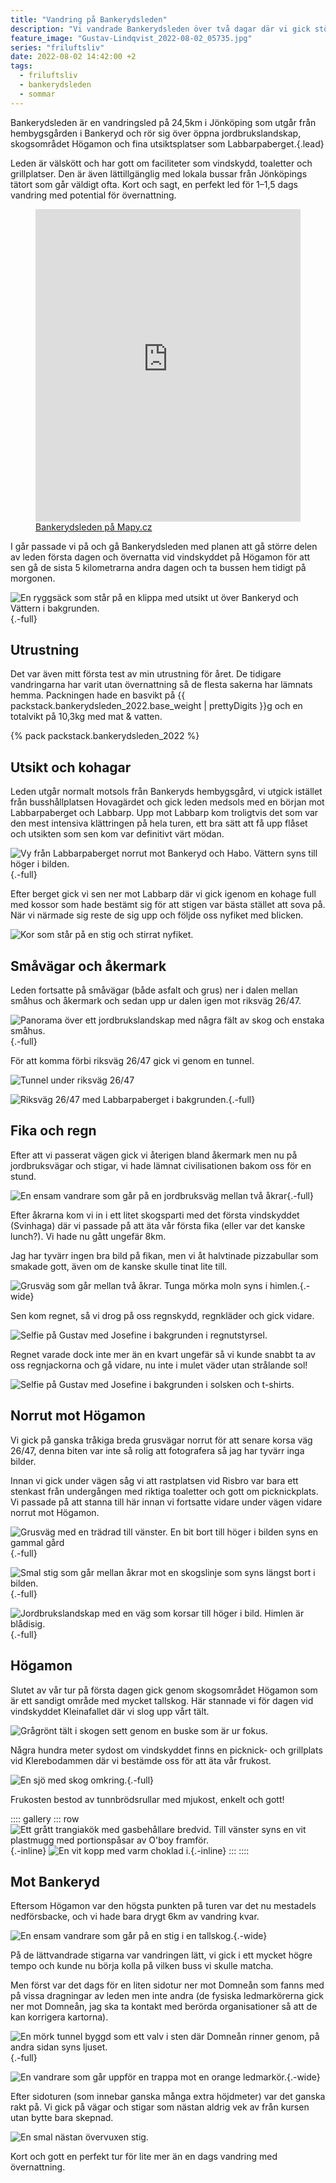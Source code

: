 ```yaml
---
title: "Vandring på Bankerydsleden"
description: "Vi vandrade Bankerydsleden över två dagar där vi gick större delen av leden första dagen och övernattade vid vindskyddet på Högamon för att sen gå de sista 5 kilometrarna andra dagen och ta bussen hem tidigt på morgonen."
feature_image: "Gustav-Lindqvist_2022-08-02_05735.jpg"
series: "friluftsliv"
date: 2022-08-02 14:42:00 +2
tags:
  - friluftsliv
  - bankerydsleden
  - sommar
---
```

  
Bankerydsleden är en vandringsled på 24,5km i Jönköping som utgår från hembygsgården i Bankeryd och rör sig över öppna jordbrukslandskap, skogsområdet Högamon och fina utsiktsplatser som Labbarpaberget.{.lead}

Leden är välskött och har gott om faciliteter som vindskydd, toaletter och grillplatser. Den är även lättillgänglig med lokala bussar från Jönköpings tätort som går väldigt ofta. Kort och sagt, en perfekt led för 1–1,5 dags vandring med potential för övernattning.

<figure class="map -full">
    <iframe style="border:none" src="https://en.frame.mapy.cz/s/gabeporena" width="100%" height="500" frameborder="0" alt="Karta över Bankeryd med Bankerydsleden utmärkt med röd linje."></iframe>
    <figcaption><a href="https://en.mapy.cz/turisticka?x=14.0721374&y=57.8475668&z=14&l=0">Bankerydsleden på Mapy.cz</a></figcaption>
</figure>

I går passade vi på och gå Bankerydsleden med planen att gå större delen av leden första dagen och övernatta vid vindskyddet på Högamon för att sen gå de sista 5 kilometrarna andra dagen och ta bussen hem tidigt på morgonen.

![En ryggsäck som står på en klippa med utsikt ut över Bankeryd och Vättern i bakgrunden.](Gustav-Lindqvist_2022-08-01_05564-Pano.jpg){.-full}

## Utrustning

Det var även mitt första test av min utrustning för året. De tidigare vandringarna har varit utan övernattning så de flesta sakerna har lämnats hemma. Packningen hade en basvikt på {{ packstack.bankerydsleden_2022.base_weight | prettyDigits }}g och en totalvikt på 10,3kg med mat & vatten.

{% pack packstack.bankerydsleden_2022 %}

## Utsikt och kohagar

Leden utgår normalt motsols från Bankeryds hembygsgård, vi utgick istället från busshållplatsen Hovagärdet och gick leden medsols med en början mot Labbarpaberget och Labbarp. Upp mot Labbarp kom troligtvis det som var den mest intensiva klättringen på hela turen, ett bra sätt att få upp flåset och utsikten som sen kom var definitivt värt mödan.

![Vy från Labbarpaberget norrut mot Bankeryd och Habo. Vättern syns till höger i bilden.](Gustav-Lindqvist_2022-08-01_05581-Pano.jpg){.-full}

Efter berget gick vi sen ner mot Labbarp där vi gick igenom en kohage full med kossor som hade bestämt sig för att stigen var bästa stället att sova på. När vi närmade sig reste de sig upp och följde oss nyfiket med blicken.

![Kor som står på en stig och stirrat nyfiket.](Gustav-Lindqvist_2022-08-01_05584-Pano.jpg)

## Småvägar och åkermark

Leden fortsatte på småvägar (både asfalt och grus) ner i dalen mellan småhus och åkermark och sedan upp ur dalen igen mot riksväg 26/47.

![Panorama över ett jordbrukslandskap med några fält av skog och enstaka småhus.](Gustav-Lindqvist_2022-08-01_05597-Pano.jpg){.-full}

För att komma förbi riksväg 26/47 gick vi genom en tunnel.

![Tunnel under riksväg 26/47](tunnel.png)

![](Gustav-Lindqvist_2022-08-01_05601-Pano.jpg "Riksväg 26/47 med Labbarpaberget i bakgrunden."){.-full}

## Fika och regn

Efter att vi passerat vägen gick vi återigen bland åkermark men nu på jordbruksvägar och stigar, vi hade lämnat civilisationen bakom oss för en stund.

![En ensam vandrare som går på en jordbruksväg mellan två åkrar](Gustav-Lindqvist_2022-08-01_05615-Pano.jpg){.-full}

Efter åkrarna kom vi in i ett litet skogsparti med det första vindskyddet (Svinhaga) där vi passade på att äta vår första fika (eller var det kanske lunch?). Vi hade nu gått ungefär 8km.

Jag har tyvärr ingen bra bild på fikan, men vi åt halvtinade pizzabullar som smakade gott, även om de kanske skulle tinat lite till.

![Grusväg som går mellan två åkrar. Tunga mörka moln syns i himlen.](GOPR1139_1659359281990.JPG "Blöta moln?"){.-wide}

Sen kom regnet, så vi drog på oss regnskydd, regnkläder och gick vidare.

![Selfie på Gustav med Josefine i bakgrunden i regnutstyrsel.](GX011144_1659439858193.jpg "Skönt med nyvaxade friluftsbyxor.")

Regnet varade dock inte mer än en kvart ungefär så vi kunde snabbt ta av oss regnjackorna och gå vidare, nu inte i mulet väder utan strålande sol!

![Selfie på Gustav med Josefine i bakgrunden i solsken och t-shirts.](20220801_140433.jpg)

## Norrut mot Högamon

Vi gick på ganska tråkiga breda grusvägar norrut för att senare korsa väg 26/47, denna biten var inte så rolig att fotografera så jag har tyvärr inga bilder.

Innan vi gick under vägen såg vi att rastplatsen vid Risbro var bara ett stenkast från undergången med riktiga toaletter och gott om picknickplats. Vi passade på att stanna till här innan vi fortsatte vidare under vägen vidare norrut mot Högamon.

![Grusväg med en trädrad till vänster. En bit bort till höger i bilden syns en gammal gård](Gustav-Lindqvist_2022-08-01_05645-Pano.jpg){.-full}

![Smal stig som går mellan åkrar mot en skogslinje som syns längst bort i bilden.](Gustav-Lindqvist_2022-08-01_05632-Pano.jpg){.-full}

![Jordbrukslandskap med en väg som korsar till höger i bild. Himlen är blådisig.](Gustav-Lindqvist_2022-08-01_05652-Pano.jpg){.-full}

## Högamon

Slutet av vår tur på första dagen gick genom skogsområdet Högamon som är ett sandigt område med mycket tallskog. Här stannade vi för dagen vid vindskyddet Kleinafallet där vi slog upp vårt tält.

![Grågrönt tält i skogen sett genom en buske som är ur fokus.](Gustav-Lindqvist_2022-08-01_05683-Pano.jpg)

Några hundra meter sydost om vindskyddet finns en picknick- och grillplats vid Klerebodammen där vi bestämde oss för att äta vår frukost.

![En sjö med skog omkring.](Gustav-Lindqvist_2022-08-01_05687-Pano.jpg){.-full}

Frukosten bestod av tunnbrödsrullar med mjukost, enkelt och gott!

:::: gallery
::: row
![Ett grått trangiakök med gasbehållare bredvid. Till vänster syns en vit plastmugg med portionspåsar av O'boy framför.](Gustav-Lindqvist_2022-08-02_05690-Pano.jpg){.-inline}
![En vit kopp med varm choklad i.](Gustav-Lindqvist_2022-08-02_05696.jpg){.-inline}
:::
::::

## Mot Bankeryd

Eftersom Högamon var den högsta punkten på turen var det nu mestadels nedförsbacke, och vi hade bara drygt 6km av vandring kvar.

![En ensam vandrare som går på en stig i en tallskog.](Gustav-Lindqvist_2022-08-02_05701.jpg){.-wide}

På de lättvandrade stigarna var vandringen lätt, vi gick i ett mycket högre tempo och kunde nu börja kolla på vilken buss vi skulle matcha.

Men först var det dags för en liten sidotur ner mot Domneån som fanns med på vissa dragningar av leden men inte andra (de fysiska ledmarkörerna gick ner mot Domneån, jag ska ta kontakt med berörda organisationer så att de kan korrigera kartorna).

![En mörk tunnel byggd som ett valv i sten där Domneån rinner genom, på andra sidan syns ljuset.](Gustav-Lindqvist_2022-08-02_05723-Pano.jpg){.-full}

![En vandrare som går uppför en trappa mot en orange ledmarkör.](Gustav-Lindqvist_2022-08-02_1153.jpg){.-wide}

Efter sidoturen (som innebar ganska många extra höjdmeter) var det ganska rakt på. Vi gick på vägar och stigar som nästan aldrig vek av från kursen utan bytte bara skepnad.

![En smal nästan övervuxen stig.](Gustav-Lindqvist_2022-08-02_05734.jpg)

Kort och gott en perfekt tur för lite mer än en dags vandring med övernattning.


